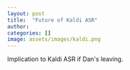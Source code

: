 ```yaml
---
layout: post
title:  "Future of Kaldi ASR"
author: 
categories: []
image: assets/images/kaldi.png
---
```

Implication to Kaldi ASR if Dan's leaving.
